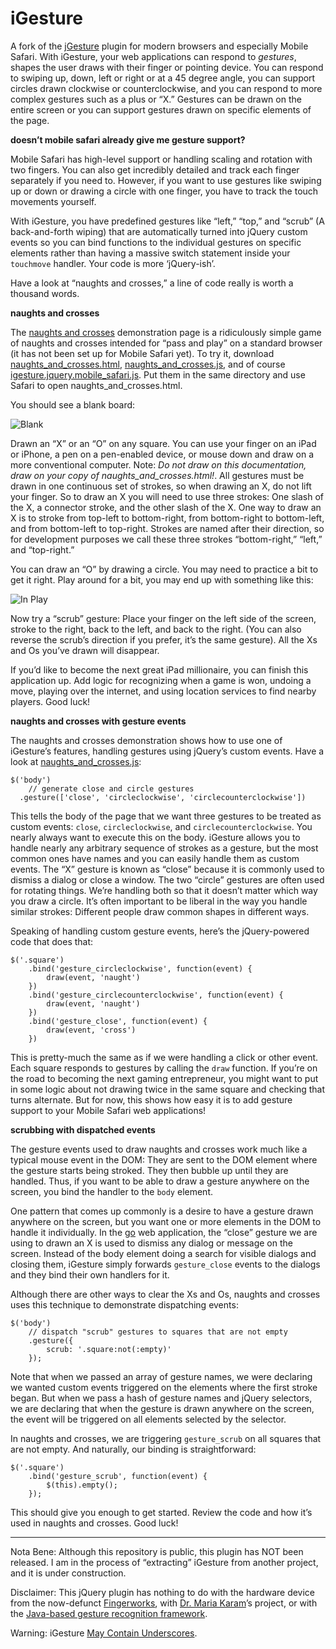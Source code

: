 <h1 id="igesture">iGesture</h1>

<p>A fork of the <a href="http://web.siruna.com/nico/jgesture/documentation.html" title="jGesture Plugin for JQuery">jGesture</a> plugin for modern browsers and especially Mobile Safari. With iGesture, your web applications can respond to <em>gestures</em>, shapes the user draws with their finger or pointing device. You can respond to swiping up, down, left or right or at a 45 degree angle, you can support circles drawn clockwise or counterclockwise, and you can respond to more complex gestures such as a plus or &#8220;X.&#8221; Gestures can be drawn on the entire screen or you can support gestures drawn on specific elements of the page.</p>

<p><strong>doesn&#8217;t mobile safari already give me gesture support?</strong></p>

<p>Mobile Safari has high-level support or handling scaling and rotation with two fingers. You can also get incredibly detailed and track each finger separately if you need to. However, if you want to use gestures like swiping up or down or drawing a circle with one finger, you have to track the touch movements yourself.</p>

<p>With iGesture, you have predefined gestures like &#8220;left,&#8221; &#8220;top,&#8221; and &#8220;scrub&#8221; (A back-and-forth wiping) that are automatically turned into jQuery custom events so you can bind functions to the individual gestures on specific elements rather than having a massive switch statement inside your <code>touchmove</code> handler. Your code is more &#8216;jQuery-ish&#8217;.</p>

<p>Have a look at &#8220;naughts and crosses,&#8221; a line of code really is worth a thousand words.</p>

<p><strong>naughts and crosses</strong></p>

<p>The <a href="naughts_and_crosses.html">naughts and crosses</a> demonstration page is a ridiculously simple game of naughts and crosses intended for &#8220;pass and play&#8221; on a standard browser (it has not been set up for Mobile Safari yet). To try it, download <a href="naughts_and_crosses.html">naughts_and_crosses.html</a>, <a href="naughts_and_crosses.js">naughts_and_crosses.js</a>, and of course <a href="igesture.jquery.mobile_safari.js">igesture.jquery.mobile_safari.js</a>. Put them in the same directory and use Safari to open naughts_and_crosses.html.</p>

<p>You should see a blank board:</p>

<p><img src="/raganwald/iGesture/raw/master/about/blank.png" alt="Blank" title="Blank"></p>

<p>Drawn an &#8220;X&#8221; or an &#8220;O&#8221; on any square. You can use your finger on an iPad or iPhone, a pen on a pen-enabled device, or mouse down and draw on a more conventional computer. Note: <em>Do not draw on this documentation, draw on your copy of naughts_and_crosses.html!</em>. All gestures must be drawn in one continuous set of strokes, so when drawing an X, do not lift your finger. So to draw an X you will need to use three strokes: One slash of the X, a connector stroke, and the other slash of the X. One way to draw an X is to stroke from top-left to bottom-right, from bottom-right to bottom-left, and from bottom-left to top-right. Strokes are named after their direction, so for development purposes we call these three strokes &#8220;bottom-right,&#8221; &#8220;left,&#8221; and &#8220;top-right.&#8221;</p>

<p>You can draw an &#8220;O&#8221; by drawing a circle. You may need to practice a bit to get it right. Play around for a bit, you may end up with something like this:</p>

<p><img src="/raganwald/iGesture/raw/master/about/in_play.png" alt="In Play" title="In Play"></p>

<p>Now try a &#8220;scrub&#8221; gesture: Place your finger on the left side of the screen, stroke to the right, back to the left, and back to the right. (You can also reverse the scrub&#8217;s direction if you prefer, it&#8217;s the same gesture). All the Xs and Os you&#8217;ve drawn will disappear. </p>

<p>If you&#8217;d like to become the next great iPad millionaire, you can finish this application up. Add logic for recognizing when a game is won, undoing a move, playing over the internet, and using location services to find nearby players. Good luck!</p>

<p><strong>naughts and crosses with gesture events</strong></p>

<p>The naughts and crosses demonstration shows how to use one of iGesture&#8217;s features, handling gestures using jQuery&#8217;s custom events. Have a look at <a href="naughts_and_crosses.js">naughts_and_crosses.js</a>:</p>

<pre><code>$('body')
    // generate close and circle gestures
  .gesture(['close', 'circleclockwise', 'circlecounterclockwise'])
</code></pre>

<p>This tells the body of the page that we want three gestures to be treated as custom events: <code>close</code>, <code>circleclockwise</code>, and <code>circlecounterclockwise</code>. You nearly always want to execute this on the body. iGesture allows you to handle nearly any arbitrary sequence of strokes as a gesture, but the most common ones have names and you can easily handle them as custom events. The &#8220;X&#8221; gesture is known as &#8220;close&#8221; because it is commonly used to dismiss a dialog or close a window. The two &#8220;circle&#8221; gestures are often used for rotating things. We&#8217;re handling both so that it doesn&#8217;t matter which way you draw a circle. It&#8217;s often important to be liberal in the way you handle similar strokes: Different people draw common shapes in different ways.</p>

<p>Speaking of handling custom gesture events, here&#8217;s the jQuery-powered code that does that:</p>

<pre><code>$('.square')
    .bind('gesture_circleclockwise', function(event) {
        draw(event, 'naught')
    })
    .bind('gesture_circlecounterclockwise', function(event) {
        draw(event, 'naught')
    })
    .bind('gesture_close', function(event) {
        draw(event, 'cross')
    })
</code></pre>

<p>This is pretty-much the same as if we were handling a click or other event. Each square responds to gestures by calling the <code>draw</code> function. If you&#8217;re on the road to becoming the next gaming entrepreneur, you might want to put in some logic about not drawing twice in the same square and checking that turns alternate. But for now, this shows how easy it is to add gesture support to your Mobile Safari web applications!</p>

<p><strong>scrubbing with dispatched events</strong></p>

<p>The gesture events used to draw naughts and crosses work much like a typical mouse event in the DOM: They are sent to the DOM element where the gesture starts being stroked. They then bubble up until they are handled. Thus, if you want to be able to draw a gesture anywhere on the screen, you bind the handler to the <code>body</code> element.</p>

<p>One pattern that comes up commonly is a desire to have a gesture drawn anywhere on the screen, but you want one or more elements in the DOM to handle it individually. In the <a href="http://github.com/raganwald/go" title="Go">go</a> web application, the &#8220;close&#8221; gesture we are using to drawn an X is used to dismiss any dialog or message on the screen. Instead of the body element doing a search for visible dialogs and closing them, iGesture simply forwards <code>gesture_close</code> events to the dialogs and they bind their own handlers for it.</p>

<p>Although there are other ways to clear the Xs and Os, naughts and crosses uses this technique to demonstrate dispatching events:</p>

<pre><code>$('body')
    // dispatch "scrub" gestures to squares that are not empty
    .gesture({
        scrub: '.square:not(:empty)'
    });
</code></pre>

<p>Note that when we passed an array of gesture names, we were declaring we wanted custom events triggered on the elements where the first stroke began. But when we pass a hash of gesture names and jQuery selectors, we are declaring that when the gesture is drawn anywhere on the screen, the event will be triggered on all elements selected by the selector.</p>

<p>In naughts and crosses, we are triggering <code>gesture_scrub</code> on all squares that are not empty. And naturally, our binding is straightforward:</p>

<pre><code>$('.square')
    .bind('gesture_scrub', function(event) {
        $(this).empty();
    });
</code></pre>

<p>This should give you enough to get started. Review the code and how it&#8217;s used in naughts and crosses. Good luck!</p>

<hr>

<p>Nota Bene: Although this repository is public, this plugin has NOT been released. I am in the process of &#8220;extracting&#8221; iGesture from another project, and it is under construction.</p>

<p>Disclaimer: This jQuery plugin has nothing to do with the hardware device from the now-defunct <a href="http://www.fingerworks.com/index.html">Fingerworks</a>, with <a href="http://users.ecs.soton.ac.uk/amrk03r/">Dr. Maria Karam</a>&#8217;s project, or with the <a href="http://sourceforge.net/projects/igesture/">Java-based gesture recognition framework</a>.</p>

<p>Warning: iGesture <a href="http://ozmm.org/posts/javascript_style.html" title="JavaScript Style">May Contain Underscores</a>.</p>
